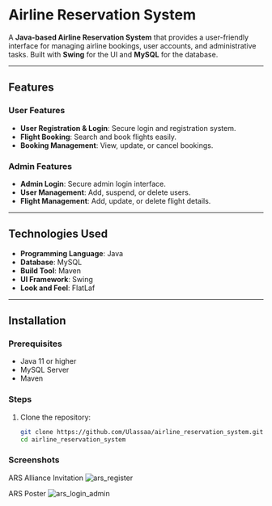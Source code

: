 # Airline Reservation System

A **Java-based Airline Reservation System** that provides a user-friendly interface for managing airline bookings, user accounts, and administrative tasks. Built with **Swing** for the UI and **MySQL** for the database.

---

## Features

### User Features
- **User Registration & Login**: Secure login and registration system.
- **Flight Booking**: Search and book flights easily.
- **Booking Management**: View, update, or cancel bookings.

### Admin Features
- **Admin Login**: Secure admin login interface.
- **User Management**: Add, suspend, or delete users.
- **Flight Management**: Add, update, or delete flight details.

---

## Technologies Used

- **Programming Language**: Java
- **Database**: MySQL
- **Build Tool**: Maven
- **UI Framework**: Swing
- **Look and Feel**: FlatLaf

---

## Installation

### Prerequisites
- Java 11 or higher
- MySQL Server
- Maven

### Steps
1. Clone the repository:
   ```bash
   git clone https://github.com/Ulassaa/airline_reservation_system.git
   cd airline_reservation_system


### Screenshots

ARS Alliance Invitation
![ars_register](https://github.com/user-attachments/assets/18b31678-488e-45aa-ab86-31d299248b9e)


ARS Poster
![ars_login_admin](https://github.com/user-attachments/assets/d5065cbf-0a6a-4247-acaa-1b7db1496017)


